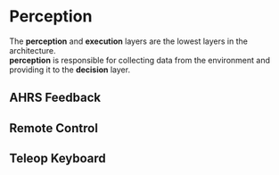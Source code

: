 # Perception

The **perception** and **execution** layers are the lowest layers in the architecture. \
**perception** is responsible for collecting data from the environment
and providing it to the **decision** layer.

## AHRS Feedback

## Remote Control

## Teleop Keyboard